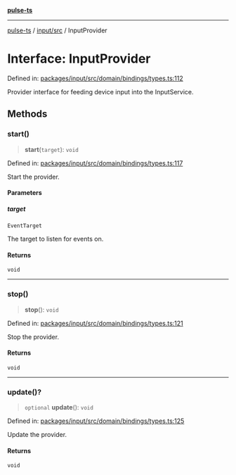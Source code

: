 [**pulse-ts**](../../../README.md)

***

[pulse-ts](../../../README.md) / [input/src](../README.md) / InputProvider

# Interface: InputProvider

Defined in: [packages/input/src/domain/bindings/types.ts:112](https://github.com/jlehett/pulse-ts/blob/a2a18767041a6b69ca4c5f6131d2de266097750e/packages/input/src/domain/bindings/types.ts#L112)

Provider interface for feeding device input into the InputService.

## Methods

### start()

> **start**(`target`): `void`

Defined in: [packages/input/src/domain/bindings/types.ts:117](https://github.com/jlehett/pulse-ts/blob/a2a18767041a6b69ca4c5f6131d2de266097750e/packages/input/src/domain/bindings/types.ts#L117)

Start the provider.

#### Parameters

##### target

`EventTarget`

The target to listen for events on.

#### Returns

`void`

***

### stop()

> **stop**(): `void`

Defined in: [packages/input/src/domain/bindings/types.ts:121](https://github.com/jlehett/pulse-ts/blob/a2a18767041a6b69ca4c5f6131d2de266097750e/packages/input/src/domain/bindings/types.ts#L121)

Stop the provider.

#### Returns

`void`

***

### update()?

> `optional` **update**(): `void`

Defined in: [packages/input/src/domain/bindings/types.ts:125](https://github.com/jlehett/pulse-ts/blob/a2a18767041a6b69ca4c5f6131d2de266097750e/packages/input/src/domain/bindings/types.ts#L125)

Update the provider.

#### Returns

`void`
